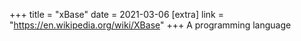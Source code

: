 +++
title = "xBase"
date = 2021-03-06
[extra]
link = "https://en.wikipedia.org/wiki/XBase"
+++
A programming language


